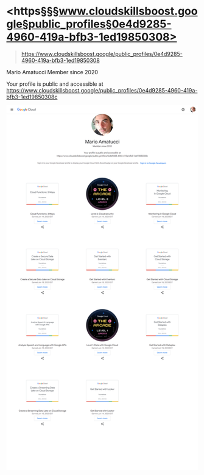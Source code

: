 
# <https§§§www.cloudskillsboost.google§public_profiles§0e4d9285-4960-419a-bfb3-1ed19850308>
> <https://www.cloudskillsboost.google/public_profiles/0e4d9285-4960-419a-bfb3-1ed19850308>

Mario Amatucci
Member since 2020

Your profile is public and accessible at
https://www.cloudskillsboost.google/public_profiles/0e4d9285-4960-419a-bfb3-1ed19850308c

![](1687180107011.png)
